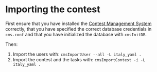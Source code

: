 # Importing the contest

First ensure that you have installed the [Contest Management System](http://cms-dev.github.io/) correctly, that you have specified the correct database credentials in `cms.conf` and that you have initialized the database with `cmsInitDB`.

Then:
1. Import the users with: `cmsImportUser --all -L italy_yaml .`
2. Import the contest and the tasks with: `cmsImportContest -i -L italy_yaml .`
